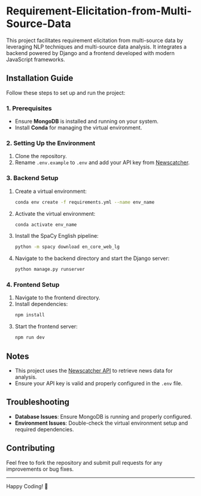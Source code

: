 # Requirement-Elicitation-from-Multi-Source-Data

This project facilitates requirement elicitation from multi-source data by leveraging NLP techniques and multi-source data analysis. It integrates a backend powered by Django and a frontend developed with modern JavaScript frameworks.

## Installation Guide

Follow these steps to set up and run the project:

### 1. Prerequisites
- Ensure **MongoDB** is installed and running on your system.
- Install **Conda** for managing the virtual environment.

### 2. Setting Up the Environment
1. Clone the repository.
2. Rename `.env.example` to `.env` and add your API key from [Newscatcher](https://www.newscatcherapi.com/).

### 3. Backend Setup
1. Create a virtual environment:
   ```bash
   conda env create -f requirements.yml --name env_name
   ```
2. Activate the virtual environment:
   ```bash
   conda activate env_name
   ```
3. Install the SpaCy English pipeline:
   ```bash
   python -m spacy download en_core_web_lg
   ```
4. Navigate to the backend directory and start the Django server:
   ```bash
   python manage.py runserver
   ```

### 4. Frontend Setup
1. Navigate to the frontend directory.
2. Install dependencies:
   ```bash
   npm install
   ```
3. Start the frontend server:
   ```bash
   npm run dev
   ```

## Notes
- This project uses the [Newscatcher API](https://www.newscatcherapi.com/) to retrieve news data for analysis.
- Ensure your API key is valid and properly configured in the `.env` file.

## Troubleshooting
- **Database Issues**: Ensure MongoDB is running and properly configured.
- **Environment Issues**: Double-check the virtual environment setup and required dependencies.

## Contributing
Feel free to fork the repository and submit pull requests for any improvements or bug fixes.

---

Happy Coding! 🎉

